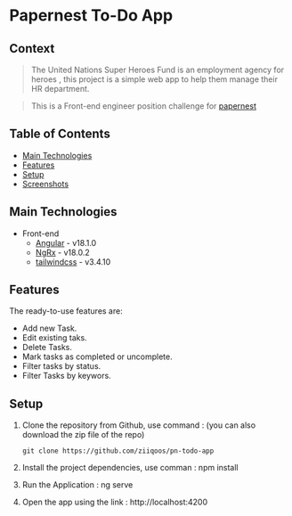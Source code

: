 # Papernest To-Do App
## Context

> The United Nations Super Heroes Fund is an employment agency for heroes , this project is a simple web app to help them manage their HR department.

> This is a Front-end engineer position challenge for [papernest](https://papernest.com/)

## Table of Contents
* [Main Technologies](#main-technologies)
* [Features](#features)
* [Setup](#setup)
* [Screenshots](#screenshots)


## Main Technologies
- Front-end
  - [Angular](https://angular.io) - v18.1.0
  - [NgRx](https://ngrx.io) - v18.0.2
  - [tailwindcss](https://tailwindcss.com/) - v3.4.10

## Features
The ready-to-use features are:
- Add new Task.
- Edit existing taks.
- Delete Tasks.
- Mark tasks as completed or uncomplete.
- Filter tasks by status.
- Filter Tasks by keywors.

## Setup
1. Clone the repository from Github, use command : (you can also download the zip file of the repo)

       git clone https://github.com/ziiqoos/pn-todo-app

2. Install the project dependencies, use comman :
       npm install

3. Run the Application : 
       ng serve

4. Open the app using the link : 
       http://localhost:4200